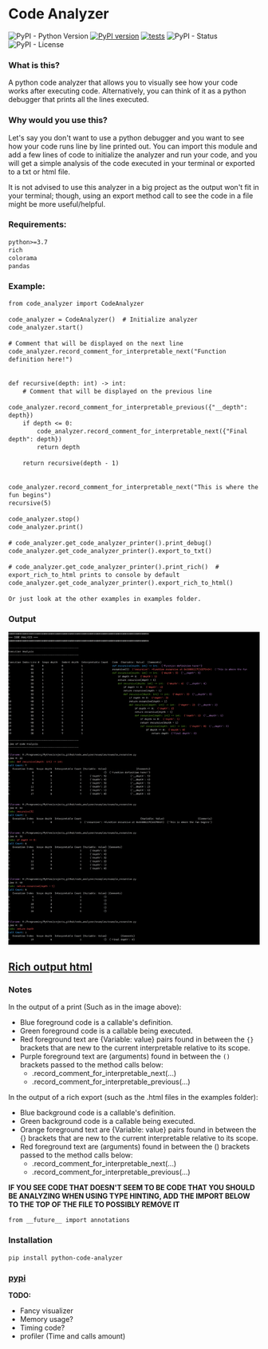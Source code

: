 
# Code Analyzer

![PyPI - Python Version](https://img.shields.io/pypi/pyversions/python-code-analyzer)
[![PyPI version](https://badge.fury.io/py/python-code-analyzer.svg)](https://badge.fury.io/py/python-code-analyzer)
[![tests](https://github.com/josephedradan/code_analyzer/actions/workflows/test.yml/badge.svg)](https://github.com/josephedradan/code_analyzer/actions/workflows/test.yml)
![PyPI - Status](https://img.shields.io/pypi/status/python-code-analyzer)
![PyPI - License](https://img.shields.io/pypi/l/python-code-analyzer)

### What is this?
A python code analyzer that allows you to visually see how your code works after executing code.
Alternatively, you can think of it as a python debugger that prints all the lines executed.

### Why would you use this?
Let's say you don't want to use a python debugger and you want to see how your code runs line by line printed out. You can import this module and add a few lines of code to initialize the analyzer and run your code, and
you will get a simple analysis of the code executed in your terminal or exported to a txt or html file. 

It is not advised to use this analyzer in a big project as the output won't fit in your terminal; though, using an export
method call to see the code in a file might be more useful/helpful.

### Requirements:
    python>=3.7
    rich
    colorama
    pandas

### Example:

    from code_analyzer import CodeAnalyzer
    
    code_analyzer = CodeAnalyzer()  # Initialize analyzer
    code_analyzer.start()
    
    # Comment that will be displayed on the next line
    code_analyzer.record_comment_for_interpretable_next("Function definition here!")
    
    
    def recursive(depth: int) -> int:
        # Comment that will be displayed on the previous line
        code_analyzer.record_comment_for_interpretable_previous({"__depth": depth})
        if depth <= 0:
            code_analyzer.record_comment_for_interpretable_next({"Final depth": depth})
            return depth
    
        return recursive(depth - 1)
    
    
    code_analyzer.record_comment_for_interpretable_next("This is where the fun begins")
    recursive(5)
    
    code_analyzer.stop()
    code_analyzer.print()
    
    # code_analyzer.get_code_analyzer_printer().print_debug()
    code_analyzer.get_code_analyzer_printer().export_to_txt()
    
    # code_analyzer.get_code_analyzer_printer().print_rich()  # export_rich_to_html prints to console by default
    code_analyzer.get_code_analyzer_printer().export_rich_to_html()
    
    Or just look at the other examples in examples folder.


### Output

![example_recursive.png](https://raw.githubusercontent.com/josephedradan/code_analyzer/main/images/example_recursive.png)

## [Rich output html](https://htmlpreview.github.io/?https://github.com/josephedradan/code_analyzer/blob/main/examples/example_recursive_code_analysis_rich.html)
### Notes

In the output of a print (Such as in the image above):

* Blue foreground code is a callable's definition.
* Green foreground code is a callable being executed.
* Red foreground text are {Variable: value} pairs found in between the `{}` brackets that are new to the current interpretable relative to its scope. 
* Purple foreground text are (arguments) found in between the `()` brackets passed to the method calls below:
    * .record_comment_for_interpretable_next(...) 
    * .record_comment_for_interpretable_previous(...)
    
In the output of a rich export (such as the .html files in the examples folder):

* Blue background code is a callable's definition.
* Green background code is a callable being executed.
* Orange foreground text are {Variable: value} pairs found in between the {} brackets that are new to the current interpretable relative to its scope. 
* Red foreground text are (arguments) found in between the () brackets passed to the method calls below:
    * .record_comment_for_interpretable_next(...) 
    * .record_comment_for_interpretable_previous(...)

__IF YOU SEE CODE THAT DOESN'T SEEM TO BE CODE THAT YOU SHOULD BE ANALYZING WHEN USING TYPE HINTING, ADD THE 
IMPORT BELOW TO THE TOP OF THE FILE TO POSSIBLY REMOVE IT__

    from __future__ import annotations

### Installation
    pip install python-code-analyzer

### [pypi](https://pypi.org/project/python-code-analyzer/)

__TODO:__
* Fancy visualizer
* Memory usage?
* Timing code?
* profiler (Time and calls amount)